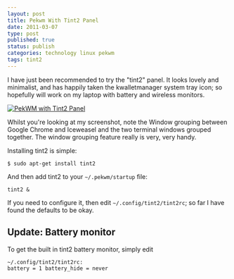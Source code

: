 ```yaml
--- 
layout: post 
title: Pekwm With Tint2 Panel
date: 2011-03-07
type: post 
published: true 
status: publish
categories: technology linux pekwm
tags: tint2
---
```


I have just been recommended to try the "tint2" panel. It looks lovely
and minimalist, and has happily taken the kwalletmanager system tray
icon; so hopefully will work on my laptop with battery and wireless
monitors.

[![PekWM with Tint2 Panel](/assets/pekwm-snapshot-med_30.png "PekWM with Tint2 Panel")](/assets/2011-03-pekwm-snapshot-med.png)

Whilst you're looking at my screenshot, note the Window grouping between
Google Chrome and Iceweasel and the two terminal windows grouped
together. The window grouping feature really is very, very handy.

Installing tint2 is simple:

    $ sudo apt-get install tint2

And then add tint2 to your `~/.pekwm/startup` file:

    tint2 &

If you need to configure it, then edit `~/.config/tint2/tint2rc`; so far
I have found the defaults to be okay.

Update: Battery monitor
-----------------------

To get the built in tint2 battery monitor, simply edit

    ~/.config/tint2/tint2rc:
    battery = 1 battery_hide = never


